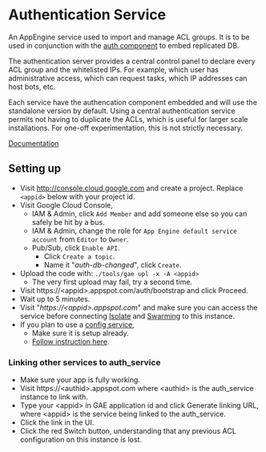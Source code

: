 # Authentication Service

An AppEngine service used to import and manage ACL groups. It is to be used in
conjunction with the [auth component](../components/components/auth) to embed
replicated DB.

The authentication server provides a central control panel to declare every ACL
group and the whitelisted IPs. For example, which user has administrative
access, which can request tasks, which IP addresses can host bots, etc.

Each service have the authencation component embedded and will use the
standalone version by default. Using a central authentication service permits
not having to duplicate the ACLs, which is useful for larger scale
installations. For one-off experimentation, this is not strictly necessary.

[Documentation](doc/)


## Setting up

*   Visit http://console.cloud.google.com and create a project. Replace
    `<appid>` below with your project id.
*   Visit Google Cloud Console,
    *   IAM & Admin, click `Add Member` and add someone else so you can safely
        be hit by a bus.
    *   IAM & Admin, change the role for `App Engine default service account`
        from `Editor` to `Owner`.
    *   Pub/Sub, click `Enable API`.
        *   Click `Create a topic`.
        *   Name it "_auth-db-changed_", click `Create`.
*   Upload the code with: `./tools/gae upl -x -A <appid>`
    *   The very first upload may fail, try a second time.
*   Visit https://\<appid\>.appspot.com/auth/bootstrap and click Proceed.
*   Wait up to 5 minutes.
*   Visit "_https://\<appid\>.appspot.com_" and make sure you can access the
    service before connecting [Isolate](../isolate) and [Swarming](../swarming)
    to this instance.
*   If you plan to use a [config service](../config_service),
    *   Make sure it is setup already.
    *   [Follow instruction
        here](../components/components/config/#linking-to-the-config-service).


### Linking other services to auth_service

*   Make sure your app is fully working.
*   Visit https://\<authid\>.appspot.com where \<authid\> is the auth_service
    instance to link with.
*   Type your \<appid\> in GAE application id and click Generate linking URL,
    where \<appid\> is the service being linked to the auth_service.
*   Click the link in the UI.
*   Click the red Switch button, understanding that any previous ACL
    configuration on this instance is lost.

